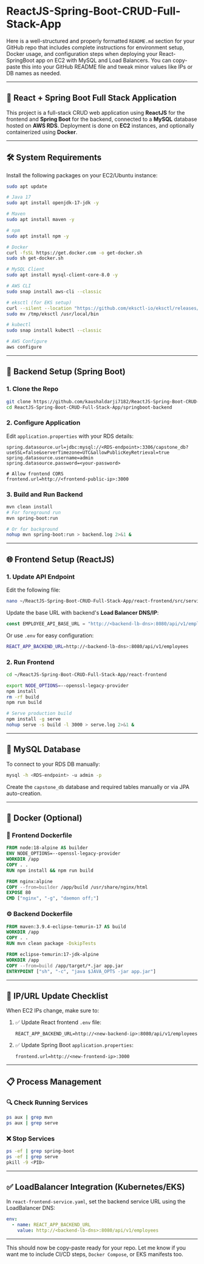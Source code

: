 # ReactJS-Spring-Boot-CRUD-Full-Stack-App 

Here is a well-structured and properly formatted `README.md` section for your GitHub repo that includes complete instructions for environment setup, Docker usage, and configuration steps when deploying your React-SpringBoot app on EC2 with MySQL and Load Balancers. You can copy-paste this into your GitHub README file and tweak minor values like IPs or DB names as needed.

---

## 🚀 React + Spring Boot Full Stack Application

This project is a full-stack CRUD web application using **ReactJS** for the frontend and **Spring Boot** for the backend, connected to a **MySQL** database hosted on **AWS RDS**. Deployment is done on **EC2** instances, and optionally containerized using **Docker**.

---

## 🛠️ System Requirements

Install the following packages on your EC2/Ubuntu instance:

```bash
sudo apt update

# Java 17
sudo apt install openjdk-17-jdk -y

# Maven
sudo apt install maven -y

# npm
sudo apt install npm -y

# Docker
curl -fsSL https://get.docker.com -o get-docker.sh
sudo sh get-docker.sh

# MySQL Client
sudo apt install mysql-client-core-8.0 -y

# AWS CLI
sudo snap install aws-cli --classic

# eksctl (for EKS setup)
curl --silent --location "https://github.com/eksctl-io/eksctl/releases/latest/download/eksctl_$(uname -s)_amd64.tar.gz" | tar xz -C /tmp
sudo mv /tmp/eksctl /usr/local/bin

# kubectl
sudo snap install kubectl --classic

# AWS Configure
aws configure
```

---

## 🔧 Backend Setup (Spring Boot)

### 1. Clone the Repo

```bash
git clone https://github.com/kaushaldarji7182/ReactJS-Spring-Boot-CRUD-Full-Stack-App.git
cd ReactJS-Spring-Boot-CRUD-Full-Stack-App/springboot-backend
```

### 2. Configure Application

Edit `application.properties` with your RDS details:

```properties
spring.datasource.url=jdbc:mysql://<RDS-endpoint>:3306/capstone_db?useSSL=false&serverTimezone=UTC&allowPublicKeyRetrieval=true
spring.datasource.username=admin
spring.datasource.password=<your-password>

# Allow frontend CORS
frontend.url=http://<frontend-public-ip>:3000
```

### 3. Build and Run Backend

```bash
mvn clean install
# For foreground run
mvn spring-boot:run

# Or for background
nohup mvn spring-boot:run > backend.log 2>&1 &
```

---

## 🌐 Frontend Setup (ReactJS)

### 1. Update API Endpoint

Edit the following file:

```bash
nano ~/ReactJS-Spring-Boot-CRUD-Full-Stack-App/react-frontend/src/services/EmployeeService.js
```

Update the base URL with backend's **Load Balancer DNS/IP**:

```js
const EMPLOYEE_API_BASE_URL = "http://<backend-lb-dns>:8080/api/v1/employees";
```

Or use `.env` for easy configuration:

```bash
REACT_APP_BACKEND_URL=http://<backend-lb-dns>:8080/api/v1/employees
```

### 2. Run Frontend

```bash
cd ~/ReactJS-Spring-Boot-CRUD-Full-Stack-App/react-frontend

export NODE_OPTIONS=--openssl-legacy-provider
npm install
rm -rf build
npm run build

# Serve production build
npm install -g serve
nohup serve -s build -l 3000 > serve.log 2>&1 &
```

---

## 🐬 MySQL Database

To connect to your RDS DB manually:

```bash
mysql -h <RDS-endpoint> -u admin -p
```

Create the `capstone_db` database and required tables manually or via JPA auto-creation.

---

## 🐳 Docker (Optional)

### 🧱 Frontend Dockerfile

```Dockerfile
FROM node:18-alpine AS builder
ENV NODE_OPTIONS=--openssl-legacy-provider
WORKDIR /app
COPY . .
RUN npm install && npm run build

FROM nginx:alpine
COPY --from=builder /app/build /usr/share/nginx/html
EXPOSE 80
CMD ["nginx", "-g", "daemon off;"]
```

### ⚙️ Backend Dockerfile

```Dockerfile
FROM maven:3.9.4-eclipse-temurin-17 AS build
WORKDIR /app
COPY . .
RUN mvn clean package -DskipTests

FROM eclipse-temurin:17-jdk-alpine
WORKDIR /app
COPY --from=build /app/target/*.jar app.jar
ENTRYPOINT ["sh", "-c", "java $JAVA_OPTS -jar app.jar"]
```

---

## 🔄 IP/URL Update Checklist

When EC2 IPs change, make sure to:

1. ✅ Update React frontend `.env` file:

   ```env
   REACT_APP_BACKEND_URL=http://<new-backend-ip>:8080/api/v1/employees
   ```

2. ✅ Update Spring Boot `application.properties`:

   ```properties
   frontend.url=http://<new-frontend-ip>:3000
   ```

---

## 📋 Process Management

### 🔍 Check Running Services

```bash
ps aux | grep mvn
ps aux | grep serve
```

### ❌ Stop Services

```bash
ps -ef | grep spring-boot
ps -ef | grep serve
pkill -9 <PID>
```

---

## ✅ LoadBalancer Integration (Kubernetes/EKS)

In `react-frontend-service.yaml`, set the backend service URL using the LoadBalancer DNS:

```yaml
env:
  - name: REACT_APP_BACKEND_URL
    value: http://<backend-lb-dns>:8080/api/v1/employees
```

---

This should now be copy-paste ready for your repo. Let me know if you want me to include CI/CD steps, `Docker Compose`, or EKS manifests too.
